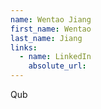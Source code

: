 ```yaml
---
name: Wentao Jiang
first_name: Wentao
last_name: Jiang
links:
  - name: LinkedIn
    absolute_url: 
---
```

Qub
